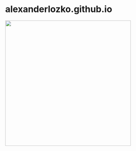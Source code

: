 # alexanderlozko.github.io

<img src="https://github-readme-stats.vercel.app/api?username=YOUR_USERNAME&show_icons=true&theme=ADD_THEME_HERE" width="400">
